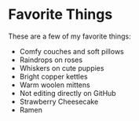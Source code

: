 # Favorite Things

These are a few of my favorite things:

- Comfy couches and soft pillows
- Raindrops on roses
- Whiskers on cute puppies
- Bright copper kettles
- Warm woolen mittens
- Not editing directly on GitHub
- Strawberry Cheesecake
- Ramen
